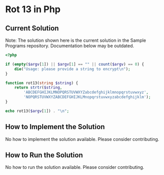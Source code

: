 # Rot 13 in Php

## Current Solution

Note: The solution shown here is the current solution in the Sample Programs repository. Documentation below may be outdated.

```Php
<?php

if (empty($argv[1]) || $argv[1] == "" || count($argv) == 0) {
    die("Usage: please provide a string to encrypt\n");
}

function rot13(string $string) {
    return strtr($string,
        'ABCDEFGHIJKLMNOPQRSTUVWXYZabcdefghijklmnopqrstuvwxyz',
        'NOPQRSTUVWXYZABCDEFGHIJKLMnopqrstuvwxyzabcdefghijklm');
}

echo rot13($argv[1]) . "\n";

```

## How to Implement the Solution

No how to implement the solution available. Please consider contributing.

## How to Run the Solution

No how to run the solution available. Please consider contributing.
